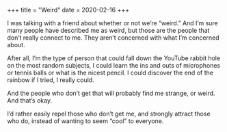 +++
title = "Weird"
date = 2020-02-16
+++

I was talking with a friend about whether or not we’re “weird.” And I’m sure many people have described me as weird, but those are the people that don’t really connect to me. They aren’t concerned with what I’m concerned about.

After all, I’m the type of person that could fall down the YouTube rabbit hole on the most random subjects, I could learn the ins and outs of microphones or tennis balls or what is the nicest pencil. I could discover the end of the rainbow if I tried, I really could.

And the people who don’t get that will probably find me strange, or weird. And that’s okay.

I’d rather easily repel those who don’t get me, and strongly attract those who do, instead of wanting to seem “cool” to everyone.